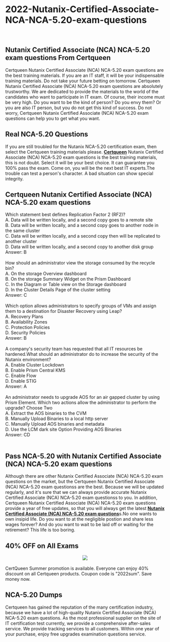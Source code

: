 # 2022-Nutanix-Certified-Associate-NCA-NCA-5.20-exam-questions
<br />
<h2>
	Nutanix Certified Associate (NCA) NCA-5.20 exam questions From Certqueen
</h2>
Certqueen Nutanix Certified Associate (NCA) NCA-5.20 exam questions are the best training materials. If you are an IT staff, it will be your indispensable training materials. Do not take your future betting on tomorrow. Certqueen Nutanix Certified Associate (NCA) NCA-5.20 exam questions are absolutely trustworthy. We are dedicated to provide the materials to the world of the candidates who want to participate in IT exam. Of course, their income must be very high. Do you want to be the kind of person? Do you envy them? Or you are also IT person, but you do not get this kind of success. Do not worry, Certqueen Nutanix Certified Associate (NCA) NCA-5.20 exam questions can help you to get what you want.<br />
<h2>
	Real  NCA-5.20 Questions
</h2>
If you are still troubled for the Nutanix NCA-5.20 certification exam, then select the Certqueen training materials please. <a href="http://www.certqueen.com/" target="_blank"><strong>Certqueen</strong></a> Nutanix Certified Associate (NCA) NCA-5.20 exam questions is the best training materials, this is not doubt. Select it will be your best choice. It can guarantee you 100% pass the exam. Come on, you will be the next best IT experts.The trouble can test a person's character. A bad situation can show special integrity.<br />
<h2>
	Certqueen Nutanix Certified Associate (NCA) NCA-5.20 exam questions
</h2>
Which statement best defines Replication Factor 2 (RF2)? <br />
A. Data will be written locally, and a second copy goes to a remote site <br />
B. Data will be written locally, and a second copy goes to another node in the same cluster <br />
C. Data will be written locally, and a second copy then will be replicated to another cluster <br />
D. Data will be written locally, and a second copy to another disk group <br />
Answer: B<br />
<br />
How should an administrator view the storage consumed by the recycle bin? <br />
A. On the storage Overview dashboard <br />
B. On the storage Summary Widget on the Prism Dashboard <br />
C. In the Diagram or Table view on the Storage dashboard <br />
D. In the Cluster Details Page of the cluster setting <br />
Answer: C<br />
<br />
Which option allows administrators to specify groups of VMs and assign them to a destination for Disaster Recovery using Leap? <br />
A. Recovery Plans <br />
B. Availability Zones <br />
C. Protection Policies <br />
D. Security Policies <br />
Answer: B<br />
<br />
A company's security team has requested that all IT resources be hardened.What should an administrator do to increase the security of the Nutanix environment? <br />
A. Enable Cluster Lockdown <br />
B. Enable Prism Central KMS <br />
C. Enable Flow <br />
D. Enable STIG <br />
Answer: A<br />
<br />
An administrator needs to upgrade AOS for an air gapped cluster by using Prism Element. Which two actions allow the administrator to perform the upgrade? Choose Two <br />
A. Extract the AOS binaries to the CVM <br />
B. Manually Upload Binaries to a local http server <br />
C. Manually Upload AOS binaries and metadata <br />
D. Use the LCM dark site Option Providing AOS Binaries <br />
Answer: CD<br />
<br />
<h2>
	Pass NCA-5.20 with Nutanix Certified Associate (NCA) NCA-5.20 exam questions
</h2>
Although there are other Nutanix Certified Associate (NCA) NCA-5.20 exam questions on the market, but the Certqueen Nutanix Certified Associate (NCA) NCA-5.20 exam questionss are the best. Because we will be updated regularly, and it's sure that we can always provide accurate Nutanix Certified Associate (NCA) NCA-5.20 exam questionss to you. In addition, Certqueen Nutanix Certified Associate (NCA) NCA-5.20 exam questions provide a year of free updates, so that you will always get the latest <a href="https://www.certqueen.com/NCA-5.20.html" target="_blank"><strong>Nutanix Certified Associate (NCA) NCA-5.20 exam questions</strong></a>s.No one wants to own insipid life. Do you want to at the negligible postion and share less wages forever? And do you want to wait to be laid off or waiting for the retirement? This life is too boring.<br />
<h2>
	40% OFF on All Exams
</h2>
<div style="text-align:center;">
	<a href="https://www.certqueen.com/promotion.asp"><img src="http://www.h12-261.com/wp-content/uploads/2022/07/CQ-Summer-2022-e1656656872933.jpg" /></a>
</div>
<br />
CertQueen Summer promotion is available. Everyone can enjoy 40% discount on all Certqueen products. Coupon code is "2022sum". Save money now.
<h2>
	NCA-5.20 Dumps
</h2>
Certqueen has gained the reputation of the many certification industry, because we have a lot of high-quality Nutanix Certified Associate (NCA) NCA-5.20 exam questions. As the most professional supplier on the site of IT certification test currently, we provide a comprehensive after-sales service. We provide tracking services to all customers. Within one year of your purchase, enjoy free upgrades examination questions service.
